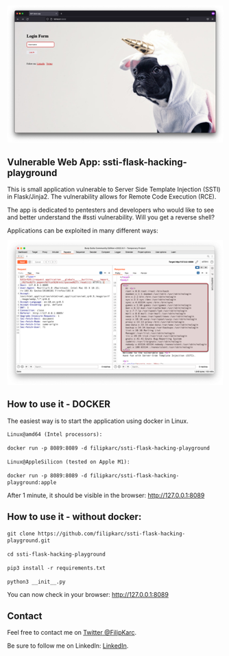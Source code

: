![screen](_img/screen1.png)

## Vulnerable Web App: ssti-flask-hacking-playground 

This is small application vulnerable to Server Side Template Injection (SSTI) in Flask/Jinja2. The vulnerability allows for 
Remote Code Execution (RCE). 

The app is dedicated to pentesters and developers who would like to see and better understand the #ssti vulnerability. Will 
you get a reverse shell?

Applications can be exploited in many different ways:

![screen](_img/screen2.png)

## How to use it - DOCKER

The easiest way is to start the application using docker in Linux.

```
Linux@amd64 (Intel processors):

docker run -p 8089:8089 -d filipkarc/ssti-flask-hacking-playground

Linux@AppleSilicon (tested on Apple M1):

docker run -p 8089:8089 -d filipkarc/ssti-flask-hacking-playground:apple
```

After 1 minute, it should be visible in the browser: http://127.0.0.1:8089


## How to use it - without docker:

```
git clone https://github.com/filipkarc/ssti-flask-hacking-playground.git 

cd ssti-flask-hacking-playground

pip3 install -r requirements.txt 

python3 __init__.py
```


You can now check in your browser: http://127.0.0.1:8089


## Contact

Feel free to contact me on [Twitter @FilipKarc](https://twitter.com/FilipKarc).

Be sure to follow me on LinkedIn: [LinkedIn](https://www.linkedin.com/in/filip-karczewski/).


  
